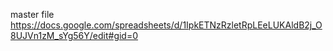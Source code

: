 master file
https://docs.google.com/spreadsheets/d/1IpkETNzRzletRpLEeLUKAldB2j_O8UJVn1zM_sYg56Y/edit#gid=0
